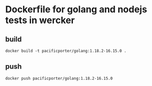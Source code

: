 # Dockerfile for golang and nodejs tests in wercker

## build

```
docker build -t pacificporter/golang:1.18.2-16.15.0 .
```

## push

```
docker push pacificporter/golang:1.18.2-16.15.0
```
